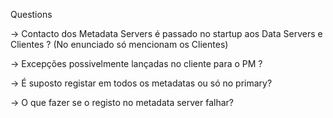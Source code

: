 Questions

-> Contacto dos Metadata Servers é passado no startup aos Data Servers e Clientes ? (No enunciado só mencionam os Clientes)

-> Excepções possivelmente lançadas no cliente para o PM ?

-> É suposto registar em todos os metadatas ou só no primary?

-> O que fazer se o registo no metadata server falhar?
